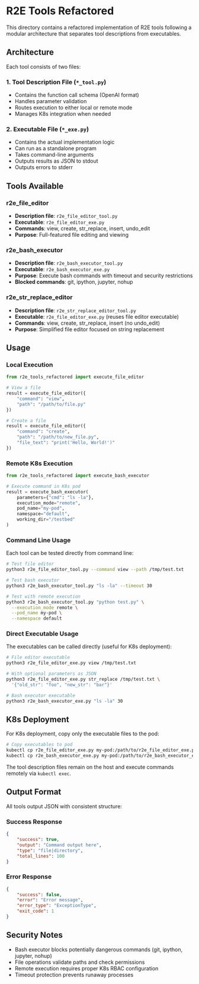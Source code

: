 # R2E Tools Refactored

This directory contains a refactored implementation of R2E tools following a modular architecture that separates tool descriptions from executables.

## Architecture

Each tool consists of two files:

### 1. Tool Description File (`*_tool.py`)
- Contains the function call schema (OpenAI format)
- Handles parameter validation
- Routes execution to either local or remote mode
- Manages K8s integration when needed

### 2. Executable File (`*_exe.py`)
- Contains the actual implementation logic
- Can run as a standalone program
- Takes command-line arguments
- Outputs results as JSON to stdout
- Outputs errors to stderr

## Tools Available

### r2e_file_editor
- **Description file**: `r2e_file_editor_tool.py`
- **Executable**: `r2e_file_editor_exe.py`
- **Commands**: view, create, str_replace, insert, undo_edit
- **Purpose**: Full-featured file editing and viewing

### r2e_bash_executor
- **Description file**: `r2e_bash_executor_tool.py`
- **Executable**: `r2e_bash_executor_exe.py`
- **Purpose**: Execute bash commands with timeout and security restrictions
- **Blocked commands**: git, ipython, jupyter, nohup

### r2e_str_replace_editor
- **Description file**: `r2e_str_replace_editor_tool.py`
- **Executable**: `r2e_file_editor_exe.py` (reuses file editor executable)
- **Commands**: view, create, str_replace, insert (no undo_edit)
- **Purpose**: Simplified file editor focused on string replacement

## Usage

### Local Execution

```python
from r2e_tools_refactored import execute_file_editor

# View a file
result = execute_file_editor({
    "command": "view",
    "path": "/path/to/file.py"
})

# Create a file
result = execute_file_editor({
    "command": "create",
    "path": "/path/to/new_file.py",
    "file_text": "print('Hello, World!')"
})
```

### Remote K8s Execution

```python
from r2e_tools_refactored import execute_bash_executor

# Execute command in K8s pod
result = execute_bash_executor(
    parameters={"cmd": "ls -la"},
    execution_mode="remote",
    pod_name="my-pod",
    namespace="default",
    working_dir="/testbed"
)
```

### Command Line Usage

Each tool can be tested directly from command line:

```bash
# Test file editor
python3 r2e_file_editor_tool.py --command view --path /tmp/test.txt

# Test bash executor
python3 r2e_bash_executor_tool.py "ls -la" --timeout 30

# Test with remote execution
python3 r2e_bash_executor_tool.py "python test.py" \
  --execution_mode remote \
  --pod_name my-pod \
  --namespace default
```

### Direct Executable Usage

The executables can be called directly (useful for K8s deployment):

```bash
# File editor executable
python3 r2e_file_editor_exe.py view /tmp/test.txt

# With optional parameters as JSON
python3 r2e_file_editor_exe.py str_replace /tmp/test.txt \
  '{"old_str": "foo", "new_str": "bar"}'

# Bash executor executable
python3 r2e_bash_executor_exe.py "ls -la" 30
```

## K8s Deployment

For K8s deployment, copy only the executable files to the pod:

```bash
# Copy executables to pod
kubectl cp r2e_file_editor_exe.py my-pod:/path/to/r2e_file_editor_exe.py
kubectl cp r2e_bash_executor_exe.py my-pod:/path/to/r2e_bash_executor_exe.py
```

The tool description files remain on the host and execute commands remotely via `kubectl exec`.

## Output Format

All tools output JSON with consistent structure:

### Success Response
```json
{
    "success": true,
    "output": "Command output here",
    "type": "file|directory",
    "total_lines": 100
}
```

### Error Response
```json
{
    "success": false,
    "error": "Error message",
    "error_type": "ExceptionType",
    "exit_code": 1
}
```

## Security Notes

- Bash executor blocks potentially dangerous commands (git, ipython, jupyter, nohup)
- File operations validate paths and check permissions
- Remote execution requires proper K8s RBAC configuration
- Timeout protection prevents runaway processes
